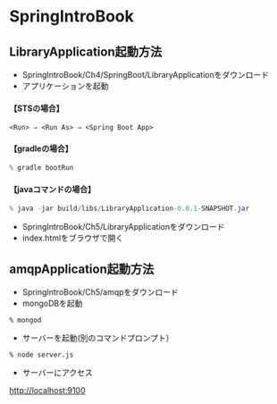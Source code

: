 SpringIntroBook
===============

LibraryApplication起動方法
------
* SpringIntroBook/Ch4/SpringBoot/LibraryApplicationをダウンロード
* アプリケーションを起動

#### 【STSの場合】

```sts
<Run> ⇒ <Run As> ⇒ <Spring Boot App>
```

#### 【gradleの場合】

```gradle
% gradle bootRun
```

#### 【javaコマンドの場合】
```java
% java -jar build/libs/LibraryApplication-0.0.1-SNAPSHOT.jar
```

* SpringIntroBook/Ch5/LibraryApplicationをダウンロード
* index.htmlをブラウザで開く

amqpApplication起動方法
------
* SpringIntroBook/Ch5/amqpをダウンロード
* mongoDBを起動

```mongoDb
% mongod
```

* サーバーを起動(別のコマンドプロンプト）

```node
% node server.js
```

* サーバーにアクセス

[http://localhost:9100](http://localhost:9100)

